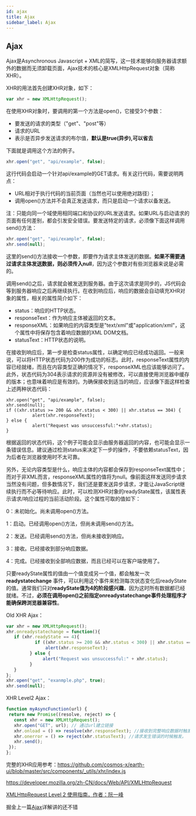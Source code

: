 ```yaml
---
id: ajax
title: Ajax
sidebar_label: Ajax
---
```

## Ajax

Ajax是Asynchronous Javascript + XML的简写，这一技术能够向服务器请求额外的数据而无须卸载页面，Ajax技术的核心是XMLHttpRequest对象（简称XHR）。

XHR的用法首先创建XHR对象，如下：

```js
var xhr = new XMLHttpRequest();
```

在使用XHR对象时，要调用的第一个方法是open()，它接受3个参数：
- 要发送的请求的类型（"get"、"post"等）
- 请求的URL
- 表示是否异步发送请求的布尔值，**默认是true(异步),可以省去**

下面就是调用这个方法的例子。  
```js
xhr.open("get", "api/example", false);
```

这行代码会启动一个针对api/example的GET请求。有关这行代码，需要说明两点：
- URL相对于执行代码的当前页面（当然也可以使用绝对路径）；
- 调用open()方法并不会真正发送请求，而只是启动一个请求以备发送。

注：只能向同一个域使用相同端口和协议的URL发送请求。如果URL与启动请求的页面有任何差别，都会引发安全错误。要发送特定的请求，必须像下面这样调用send()方法：

```js
xhr.open("get", "api/example", false);
xhr.send(null);
```

这里的send()方法接收一个参数，即要作为请求主体发送的数据。**如果不需要通过请求主体发送数据，则必须传入null**，因为这个参数对有些浏览器来说是必需的。

调用send()之后，请求就会被发送到服务器。由于这次请求是同步的，JS代码会等到服务器响应之后再继续执行。在收到响应后，响应的数据会自动填充XHR对象的属性，相关的属性简介如下：

* status：响应的HTTP状态。
* responseText：作为响应主体被返回的文本。
* responseXML：如果响应的内容类型是"text/xml"或"application/xml"，这个属性中将保存包含着响应数据的XML DOM文档。
* statusText：HTTP状态的说明。

在接收到响应后，第一步是检查status属性，以确定响应已经成功返回。一般来说，可以将HTTP状态代码为200作为成功的标志。此时，responseText属性的内容已经就绪，而且在内容类型正确的情况下，responseXML也应该能够访问了。此外，状态代码为304表示请求的资源并没有被修改，可以直接使用浏览器中缓存的版本；也意味着响应是有效的。为确保接收到适当的响应，应该像下面这样检查上述两种状态代码：

```
xhr.open("get", "api/example", false);
xhr.send(null);
if ((xhr.status >= 200 && xhr.status < 300) || xhr.status == 304) {
          alert(xhr.responseText);
} else {
          alert("Request was unsuccessful:"+xhr.status);
}
```
根据返回的状态代码，这个例子可能会显示由服务器返回的内容，也可能会显示一条错误信息。建议通过检测status来决定下一步的操作，不要依赖statusText，因为后者在浏览器使用时不太可靠。

另外，无论内容类型是什么，响应主体的内容都会保存到responseText属性中；而对于非XML而言，responseXML属性的值将为null。像前面这样发送同步请求当然没有问题，但多数情况下，我们还是要发送异步请求，才能让JavaScript继续执行而不必等待响应。此时，可以检测XHR对象的readyState属性，该属性表示请求/响应过程的当前活动阶段。这个属性可取的值如下：

0：未初始化。尚未调用open()方法。

1：启动。已经调用open()方法，但尚未调用send()方法。

2：发送。已经调用send()方法，但尚未接收到响应。

3：接收。已经接收到部分响应数据。

4：完成。已经接收到全部响应数据，而且已经可以在客户端使用了。

只要readyState属性的值由一个值变成另一个值，都会触发一次 **readystatechange** 事件，可以利用这个事件来检测每次状态变化后readyState的值。通常我们只对**readyState值为4的阶段感兴趣**，因为这时所有数据都已经就绪。不过，**必须在调用open()之前指定onreadystatechange事件处理程序才能确保跨浏览器兼容性**。

Old XHR Ajax：
```js
var xhr = new XMLHttpRequest();
xhr.onreadystatechange = function(){
   if (xhr.readyState == 4){
           if ((xhr.status >= 200 && xhr.status < 300) || xhr.status == 304) {
               alert(xhr.responseText);
         } else {
              alert("Request was unsuccessful:" + xhr.status);
         }
   }
};
xhr.open("get", "exanmple.php", true);
xhr.send(null);
```

XHR Level2 Ajax：

```js
function myAsyncFunction(url) {
 return new Promise((resolve, reject) => {
   const xhr = new XMLHttpRequest();
   xhr.open("GET", url); // 通过url建立链接
   xhr.onload = () => resolve(xhr.responseText); //接收到完整响应数据时触发
   xhr.onerror = () => reject(xhr.statusText); //请求发生错误的时候触发。
   xhr.send();
 });
};
```

完整的XHR应用参考：https://github.com/cosmos-x/earth-ui/blob/master/src/components/_utils/xhr/index.js 

https://developer.mozilla.org/zh-CN/docs/Web/API/XMLHttpRequest 

[XMLHttpRequest Level 2 使用指南，作者：阮一峰](http://www.ruanyifeng.com/blog/2012/09/xmlhttprequest_level_2.html)

掘金上一篇[Ajax](https://juejin.im/post/5a20b1f1f265da432529179c#heading-8)详解讲的还不错